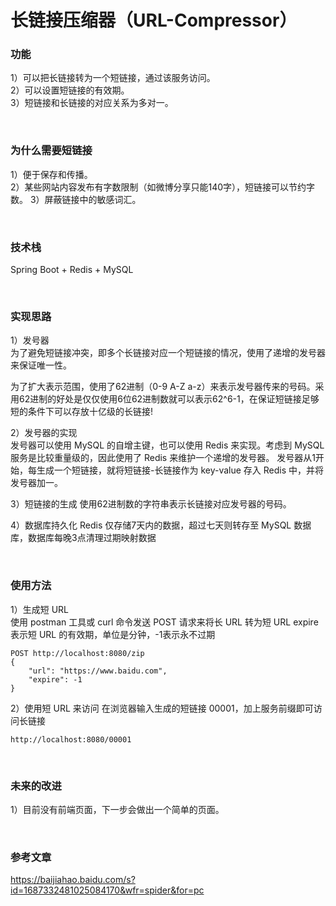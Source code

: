 # 长链接压缩器（URL-Compressor）

### 功能
1）可以把长链接转为一个短链接，通过该服务访问。     
2）可以设置短链接的有效期。  
3）短链接和长链接的对应关系为多对一。

<br/>


### 为什么需要短链接
1）便于保存和传播。  
2）某些网站内容发布有字数限制（如微博分享只能140字），短链接可以节约字数。
3）屏蔽链接中的敏感词汇。

<br/>


### 技术栈
Spring Boot + Redis + MySQL

<br/>


### 实现思路
1）发号器  
为了避免短链接冲突，即多个长链接对应一个短链接的情况，使用了递增的发号器来保证唯一性。  

为了扩大表示范围，使用了62进制（0-9 A-Z a-z）来表示发号器传来的号码。采用62进制的好处是仅仅使用6位62进制数就可以表示62^6-1，在保证短链接足够短的条件下可以存放十亿级的长链接!

2）发号器的实现  
发号器可以使用 MySQL 的自增主键，也可以使用 Redis 来实现。考虑到 MySQL 服务是比较重量级的，因此使用了 Redis 来维护一个递增的发号器。
发号器从1开始，每生成一个短链接，就将短链接-长链接作为 key-value 存入 Redis 中，并将发号器加一。

3）短链接的生成
使用62进制数的字符串表示长链接对应发号器的号码。

4）数据库持久化
Redis 仅存储7天内的数据，超过七天则转存至 MySQL 数据库，数据库每晚3点清理过期映射数据

<br/>


### 使用方法
1）生成短 URL  
使用 postman 工具或 curl 命令发送 POST 请求来将长 URL 转为短 URL
expire 表示短 URL 的有效期，单位是分钟，-1表示永不过期
```
POST http://localhost:8080/zip
{
    "url": "https://www.baidu.com",
    "expire": -1
}
```

2）使用短 URL 来访问
在浏览器输入生成的短链接 00001，加上服务前缀即可访问长链接
```
http://localhost:8080/00001
```
<br/>



### 未来的改进
1）目前没有前端页面，下一步会做出一个简单的页面。

<br/>


### 参考文章
https://baijiahao.baidu.com/s?id=1687332481025084170&wfr=spider&for=pc

<br/>